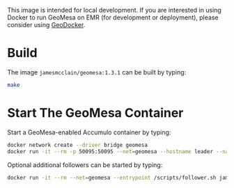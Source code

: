 This image is intended for local development.
If you are interested in using Docker to run GeoMesa on EMR (for development or deployment),
please consider using [GeoDocker](https://github.com/geodocker/geodocker).

# Build #

The image `jamesmcclain/geomesa:1.3.1` can be built by typing:
```bash
make
```

# Start The GeoMesa Container #

Start a GeoMesa-enabled Accumulo container by typing:
```bash
docker network create --driver bridge geomesa
docker run -it --rm -p 50095:50095 --net=geomesa --hostname leader --name leader jamesmcclain/geomesa:1.3.1
```

Optional additional followers can be started by typing:
```bash
docker run -it --rm --net=geomesa --entrypoint /scripts/follower.sh jamesmcclain/geomesa:1.3.1
```
